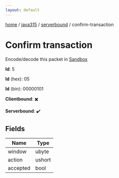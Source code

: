 ```yaml
---
layout: default
---
```


[home](/)  /  [java315](/protocol/java315)  /  [serverbound](/protocol/java315/serverbound)  /  confirm-transaction

# Confirm transaction

Encode/decode this packet in [Sandbox](../../../sandbox/java315#serverbound.confirm_transaction)

**Id**: 5

**Id** (hex): 05

**Id** (bin): 00000101

**Clientbound**: ✖️

**Serverbound**: ✔️

## Fields

Name | Type
---|---
window | ubyte
action | ushort
accepted | bool
